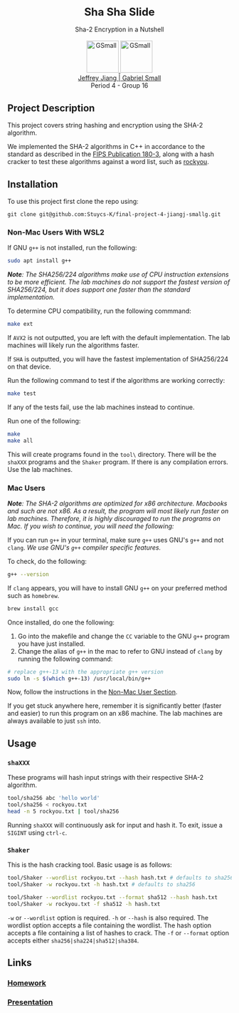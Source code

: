 <p align="center">
<font size="5">
  <h3 align="center"><b>Sha Sha Slide</b></h3>
</font>  
  <p align="center">
    Sha-2 Encryption in a Nutshell
    <br> </br>
    <a href="https://tryhackme.com/p/Jeffrey.J">
    <img src="https://i.imgur.com/dODfC6z.gif"  alt="GSmall" width=72 height=72>
    </a>
    <a href="https://tryhackme.com/p/GSmall">
    <img src="https://tryhackme-images.s3.amazonaws.com/user-avatars/c31ea6bfbcc1fa28101976dced850e48.png"  alt="GSmall" width=72 height=72>
    <br> 
    </a>
      <a href="https://tryhackme.com/p/Jeffrey.J">
        Jeffrey Jiang </a>
        <a href="https://tryhackme.com/p/GSmall">
          | Gabriel Small</a>
    </a>
    <br>
    Period 4 - Group 16
  </p>
</p>  

## **Project Description**

This project covers string hashing and encryption using the SHA-2 algorithm.

We implemented the SHA-2 algorithms in C++ in accordance to the standard as described in the [FIPS Publication 180-3](https://csrc.nist.gov/csrc/media/publications/fips/180/3/archive/2008-10-31/documents/fips180-3_final.pdf), along with a hash cracker to test these algorithms against a word list, such as [rockyou](https://github.com/brannondorsey/naive-hashcat/releases/download/data/rockyou.txt). 

## **Installation**

To use this project first clone the repo using:

```
git clone git@github.com:Stuycs-K/final-project-4-jiangj-smallg.git
```

### **Non-Mac Users With WSL2**

If GNU `g++` is not installed, run the following:

```bash
sudo apt install g++
```

***Note**: The SHA256/224 algorithms make use of CPU instruction extensions to be more efficient. The lab machines do not support the fastest version of SHA256/224, but it does support one faster than the standard implementation.*

To determine CPU compatibility, run the following commmand:

```bash
make ext
```

If `AVX2` is not outputted, you are left with the default implementation. The lab machines will likely run the algorithms faster. 

If `SHA` is outputted, you will have the fastest implementation of SHA256/224 on that device. 

Run the following command to test if the algorithms are working correctly:

```bash
make test
```

If any of the tests fail, use the lab machines instead to continue.

Run one of the following:

```bash
make
make all
```

This will create programs found in the `tool\` directory. There will be the `shaXXX` programs and the `Shaker` program. If there is any compilation errors. Use the lab machines.

### **Mac Users**

***Note**: The SHA-2 algorithms are optimized for x86 architecture. Macbooks and such are not x86. As a result, the program will most likely run faster on lab machines. Therefore, it is highly discouraged to run the programs on Mac. If you wish to continue, you will need the following:*

If you can run `g++` in your terminal, make sure `g++` uses GNU's `g++` and not `clang`. *We use GNU's `g++` compiler specific features.*

To check, do the following:

```bash
g++ --version
```

If `clang` appears, you will have to install GNU `g++` on your preferred method such as `homebrew`. 

```bash
brew install gcc
```

Once installed, do one the following:

1. Go into the makefile and change the `CC` variable to the GNU `g++` program you have just installed. 
2. Change the alias of `g++` in the mac to refer to GNU instead of `clang` by running the following command: 

```bash
# replace g++-13 with the appropriate g++ version
sudo ln -s $(which g++-13) /usr/local/bin/g++
```

Now, follow the instructions in the [Non-Mac User Section](#non-mac-users).

If you get stuck anywhere here, remember it is significantly better (faster and easier) to run this program on an x86 machine. The lab machines are always available to just `ssh` into.

## **Usage**

### `shaXXX`

These programs will hash input strings with their respective SHA-2 algorithm.

```bash
tool/sha256 abc 'hello world'
tool/sha256 < rockyou.txt
head -n 5 rockyou.txt | tool/sha256
```

Running `shaXXX` will continuously ask for input and hash it. To exit, issue a `SIGINT` using `ctrl-c`.

### `Shaker`

This is the hash cracking tool. Basic usage is as follows:

```bash
tool/Shaker --wordlist rockyou.txt --hash hash.txt # defaults to sha256
tool/Shaker -w rockyou.txt -h hash.txt # defaults to sha256

tool/Shaker --wordlist rockyou.txt --format sha512 --hash hash.txt
tool/Shaker -w rockyou.txt -f sha512 -h hash.txt
```

`-w` or `--wordlist` option is required. `-h` or `--hash` is also required. The wordlist option accepts a file containing the wordlist. The hash option accepts a file containing a list of hashes to crack. The `-f` or `--format` option accepts either `sha256|sha224|sha512|sha384`.  

## **Links**

### [Homework](HOMEWORK.md)
### [Presentation](PRESENTATION.md)



